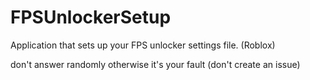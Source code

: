 # FPSUnlockerSetup
Application that sets up your FPS unlocker settings file. (Roblox)

don't answer randomly otherwise it's your fault (don't create an issue)
